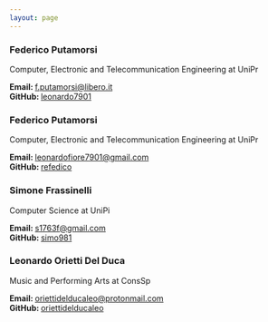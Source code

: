 ```yaml
---
layout: page
---
```


### Federico Putamorsi
Computer, Electronic and Telecommunication Engineering at UniPr

<strong>Email: </strong>f.putamorsi@libero.it<br>
<strong>GitHub: </strong>[leonardo7901](https://github.com/leonardo7901)

### Federico Putamorsi
Computer, Electronic and Telecommunication Engineering at UniPr

<strong>Email: </strong>leonardofiore7901@gmail.com<br>
<strong>GitHub: </strong>[refedico](https://github.com/refedico)

### Simone Frassinelli
Computer Science at UniPi

<strong>Email: </strong>s1763f@gmail.com<br>
<strong>GitHub: </strong>[simo981](https://github.com/simo981)

### Leonardo Orietti Del Duca
Music and Performing Arts at ConsSp

<strong>Email: </strong>oriettidelducaleo@protonmail.com<br>
<strong>GitHub: </strong>[oriettidelducaleo](https://github.com/oriettidelducaleo)

